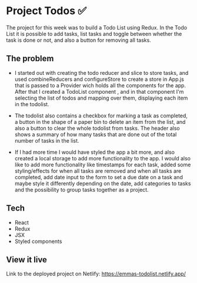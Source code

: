 # Project Todos ✅

The project for this week was to build a Todo List using Redux. In the Todo List it is possible to add tasks, list tasks and toggle between whether the task is done or not, and also a button for removing all tasks.

## The problem

- I started out with creating the todo reducer and slice to store tasks, and used combineReducers and configureStore to create a store in App.js that is passed to a Provider wich holds all the components for the app. After that I created a TodoList component , and in that component I'm selecting the list of todos and mapping over them, displaying each item in the todolist. 

- The todolist also contains a checkbox for marking a task as completed, a button in the shape of a paper bin to delete an item from the list, and also a button to clear the whole todolist from tasks. The header also shows a summary of how many tasks that are done out of the total number of tasks in the list. 

-  If I had more time I would have styled the app a bit more, and also created a local storage to add more functionality to the app. I would also like to add more functionality like timestamps for each task, added some styling/effects for when all tasks are removed and when all tasks are completed, add date input to the form to set a due date on a task and maybe style it differently depending on the date, add categories to tasks and the possibility to group tasks together as a project. 

## Tech
- React
- Redux
- JSX
- Styled components

## View it live

Link to the deployed project on Netlify: https://emmas-todolist.netlify.app/